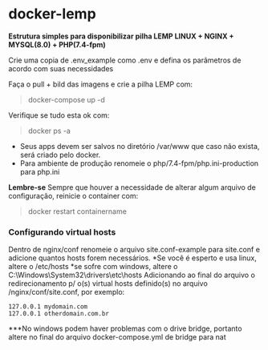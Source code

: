 # docker-lemp
**Estrutura simples para disponibilizar pilha LEMP LINUX + NGINX + MYSQL(8.0) + PHP(7.4-fpm)**

Crie uma copia de .env_example como .env e defina os parâmetros de acordo com suas necessidades

Faça o pull + bild das imagens e crie a pilha LEMP com:

> docker-compose up -d

Verifique se tudo esta ok com:

> docker ps -a

- Seus apps devem ser salvos no diretório /var/www que caso não exista, será criado pelo docker.
- Para ambiente de produção renomeie o php/7.4-fpm/php.ini-production para php.ini

**Lembre-se**
Sempre que houver a necessidade de alterar algum arquivo de configuração, reinicie o container com:

> docker restart containername

### Configurando virtual hosts
Dentro de nginx/conf renomeie o arquivo site.conf-example para site.conf e adicione quantos hosts forem necessários.
*Se você é esperto e usa linux, altere o /etc/hosts
*se sofre com windows, altere o C:\Windows\System32\drivers\etc\hosts
Adicionando ao final do arquivo o redirecionamento p/ o(s) virtual hosts definido(s) no arquivo /nginx/conf/site.conf, por exemplo:
```
127.0.0.1 mydomain.com
127.0.0.1 otherdomain.com.br
```
***No windows podem haver problemas com o drive bridge, portanto altere no final
do arquivo docker-compose.yml de bridge para nat
